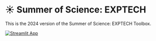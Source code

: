 # ☀️ Summer of Science: EXPTECH
This is the 2024 version of the Summer of Science: EXPTECH Toolbox.

[![Streamlit App](https://static.streamlit.io/badges/streamlit_badge_black_white.svg)](sos-toolbox.streamlit.app)
